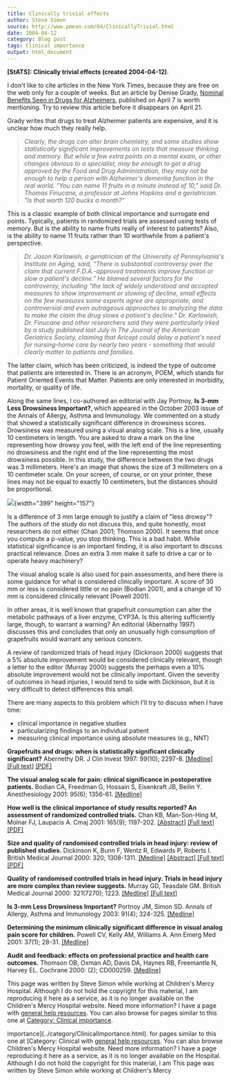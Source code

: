 ```yaml
---
title: Clinically trivial effects
author: Steve Simon
source: http://www.pmean.com/04/ClinicallyTrivial.html
date: 2004-04-12
category: Blog post
tags: Clinical importance
output: html_document
---
```

**[StATS]: Clinically trivial effects (created
2004-04-12)**.

I don\'t like to cite articles in the New York Times, because they are
free on the web only for a couple of weeks. But an article by Denise
Grady, [Nominal Benefits Seen in Drugs for
Alzheimers](http://www.nytimes.com/2004/04/07/health/07ALZH.html?ex=1082545788&ei=1&en=6aa8ecca5c561087),
published on April 7 is worth mentioning. Try to review this article
before it disappears on April 21.

Grady writes that drugs to treat Alzheimer patients are expensive, and
it is unclear how much they really help.

> *Clearly, the drugs can alter brain chemistry, and some studies show
> statistically significant improvements on tests that measure thinking
> and memory. But while a few extra points on a mental exam, or other
> changes obvious to a specialist, may be enough to get a drug approved
> by the Food and Drug Administration, they may not be enough to help a
> person with Alzheimer\'s dementia function in the real world. \"You
> can name 11 fruits in a minute instead of 10,\" said Dr. Thomas
> Finucane, a professor at Johns Hopkins and a geriatrician. \"Is that
> worth 120 bucks a month?\"*

This is a classic example of both clinical importance and surrogate end
points. Typically, patients in randomized trials are assessed using
tests of memory. But is the ability to name fruits really of interest to
patients? Also, is the ability to name 11 fruits rather than 10
worthwhile from a patient\'s perspective.

> *Dr. Jason Karlawish, a geriatrician at the University of
> Pennsylvania\'s Institute on Aging, said, \"There is substantial
> controversy over the claim that current F.D.A.-approved treatments
> improve function or slow a patient\'s decline.\" He blamed several
> factors for the controversy, including \"the lack of widely understood
> and accepted measures to show improvement or slowing of decline, small
> effects on the few measures some experts agree are appropriate, and
> controversial and even outrageous approaches to analyzing the data to
> make the claim the drug slows a patient\'s decline.\" Dr. Karlawish,
> Dr. Finucane and other researchers said they were particularly irked
> by a study published last July in The Journal of the American
> Geriatrics Society, claiming that Aricept could delay a patient\'s
> need for nursing-home care by nearly two years - something that would
> clearly matter to patients and families.*

The latter claim, which has been criticized, is indeed the type of
outcome that patients are interested in. There is an acronym, POEM,
which stands for Patient Oriented Events that Matter. Patients are only
interested in morbidity, mortality, or quality of life.

Along the same lines, I co-authored an editorial with Jay Portnoy, **Is
3-mm Less Drowsiness Important?**, which appeared in the October 2003
issue of the Annals of Allergy, Asthma and Immunology. We commented on a
study that showed a statistically significant difference in drowsiness
scores. Drowsiness was measured using a visual analog scale. This is a
line, usually 10 centimeters in length. You are asked to draw a mark on
the line representing how drowsy you feel, with the left end of the line
representing no drowsiness and the right end of the line representing
the most drowsiness possible. In this study, the difference between the
two drugs was 3 millimeters. Here\'s an image that shows the size of 3
millimeters on a 10 centimeter scale. On your screen, of course, or on
your printer, these lines may not be equal to exactly 10 centimeters,
but the distances should be proportional.

![](../weblog/images/04_clinical01.gif){width="399" height="157"}

Is a difference of 3 mm large enough to justify a claim of \"less
drowsy\"? The authors of the study do not discuss this, and quite
honestly, most researchers do not either (Chan 2001; Thomson 2000). It
seems that once you compute a p-value, you stop thinking. This is a bad
habit. While statistical significance is an important finding, it is
also important to discuss practical relevance. Does an extra 3 mm make
it safe to drive a car or to operate heavy machinery?

The visual analog scale is also used for pain assessments, and here
there is some guidance for what is considered clinically important. A
score of 30 mm or less is considered little or no pain (Bodian 2001),
and a change of 10 mm is considered clinically relevant (Powell 2001).

In other areas, it is well known that grapefruit consumption can alter
the metabolic pathways of a liver enzyme, CYP3A. Is this altering
sufficiently large, though, to warrant a warning? An editorial
(Abernathy 1997) discusses this and concludes that only an unusually
high consumption of grapefruits would warrant any serious concern.

A review of randomized trials of head injury (Dickinson 2000) suggests
that a 5% absolute improvement would be considered clinically relevant,
though a letter to the editor (Murray 2000) suggests the perhaps even a
10% absolute improvement would not be clinically important. Given the
severity of outcomes in head injuries, I would tend to side with
Dickinson, but it is very difficult to detect differences this small.

There are many aspects to this problem which I\'ll try to discuss when I
have time:

-   clinical importance in negative studies
-   particularizing findings to an individual patient
-   measuring clinical importance using absolute measures (e.g., NNT)

**Grapefruits and drugs: when is statistically significant clinically
significant?** Abernethy DR. J Clin Invest 1997: 99(10); 2297-8.
[\[Medline\]](http://www.ncbi.nlm.nih.gov/entrez/query.fcgi?cmd=Retrieve&db=PubMed&list_uids=9153265&dopt=Abstract)
[\[Full text\]](http://www.jci.org/cgi/content/full/99/10/2297)
[\[PDF\]](http://www.jci.org/cgi/reprint/99/10/2297)

**The visual analog scale for pain: clinical significance in
postoperative patients.** Bodian CA, Freedman G, Hossain S, Eisenkraft
JB, Beilin Y. Anesthesiology 2001: 95(6); 1356-61.
[\[Medline\]](http://www.ncbi.nlm.nih.gov/entrez/query.fcgi?cmd=Retrieve&db=PubMed&list_uids=11748392&dopt=Abstract)

**How well is the clinical importance of study results reported? An
assessment of randomized controlled trials.** Chan KB, Man-Son-Hing M,
Molnar FJ, Laupacis A. Cmaj 2001: 165(9); 1197-202.
[\[Abstract\]](http://www.cmaj.ca/cgi/content/abstract/165/9/1197)
[\[Full text\]](http://www.cmaj.ca/cgi/content/full/165/9/1197)
[\[PDF\]](http://www.cmaj.ca/cgi/reprint/165/9/1197.pdf)

**Size and quality of randomised controlled trials in head injury:
review of published studies.** Dickinson K, Bunn F, Wentz R, Edwards P,
Roberts I. British Medical Journal 2000: 320; 1308-1311.
[\[Medline\]](http://www.ncbi.nlm.nih.gov/entrez/query.fcgi?cmd=Retrieve&db=PubMed&list_uids=10807622&dopt=Abstract)
[\[Abstract\]](http://bmj.bmjjournals.com/cgi/content/abstract/320/7245/1308)
[\[Full
text\]](http://bmj.bmjjournals.com/cgi/content/full/320/7245/1308)
[\[PDF\]](http://bmj.bmjjournals.com/cgi/reprint/320/7245/1308.pdf)

**Quality of randomised controlled trials in head injury. Trials in head
injury are more complex than review suggests.** Murray GD, Teasdale GM.
British Medical Journal 2000: 321(7270); 1223.
[\[Medline\]](http://www.ncbi.nlm.nih.gov/entrez/query.fcgi?cmd=Retrieve&db=PubMed&list_uids=11073525&dopt=Abstract)
[\[Full
text\]](http://bmj.bmjjournals.com/cgi/content/full/321/7270/1223)

**Is 3-mm Less Drowsiness Important?** Portnoy JM, Simon SD. Annals of
Allergy, Asthma and Immunology 2003: 91(4); 324-325.
[\[Medline\]](http://www.ncbi.nlm.nih.gov/entrez/query.fcgi?cmd=Retrieve&db=PubMed&list_uids=14582809&dopt=Abstract)

**Determining the minimum clinically significant difference in visual
analog pain score for children.** Powell CV, Kelly AM, Williams A. Ann
Emerg Med 2001: 37(1); 28-31.
[\[Medline\]](http://www.ncbi.nlm.nih.gov/entrez/query.fcgi?cmd=Retrieve&db=PubMed&list_uids=11145767&dopt=Abstract)

**Audit and feedback: effects on professional practice and health care
outcomes.** Thomson OB, Oxman AD, Davis DA, Haynes RB, Freemantle N,
Harvey EL. Cochrane 2000: (2); CD000259.
[\[Medline\]](http://www.ncbi.nlm.nih.gov/entrez/query.fcgi?cmd=Retrieve&db=PubMed&list_uids=10796520&dopt=Abstract)

This page was written by Steve Simon while working at Children\'s Mercy
Hospital. Although I do not hold the copyright for this material, I am
reproducing it here as a service, as it is no longer available on the
Children\'s Mercy Hospital website. Need more information? I have a page
with [general help resources](../GeneralHelp.html). You can also browse
for pages similar to this one at [Category: Clinical
importance](../category/ClinicalImportance.html).
<!---More--->
importance](../category/ClinicalImportance.html).
for pages similar to this one at [Category: Clinical
with [general help resources](../GeneralHelp.html). You can also browse
Children\'s Mercy Hospital website. Need more information? I have a page
reproducing it here as a service, as it is no longer available on the
Hospital. Although I do not hold the copyright for this material, I am
This page was written by Steve Simon while working at Children\'s Mercy

<!---Do not use
**[StATS]: Clinically trivial effects (created
This page was written by Steve Simon while working at Children\'s Mercy
Hospital. Although I do not hold the copyright for this material, I am
reproducing it here as a service, as it is no longer available on the
Children\'s Mercy Hospital website. Need more information? I have a page
with [general help resources](../GeneralHelp.html). You can also browse
for pages similar to this one at [Category: Clinical
importance](../category/ClinicalImportance.html).
--->

